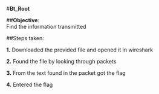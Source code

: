 
#**Bt_Root**<br>

##**Objective**:<br>Find the information transmitted <br>

##Steps taken:<br>

**1.** Downloaded the provided file and opened it in wireshark<br>

**2.** Found the file by looking through packets

**3.** From the text found in the packet got the flag

**4.** Entered the flag
